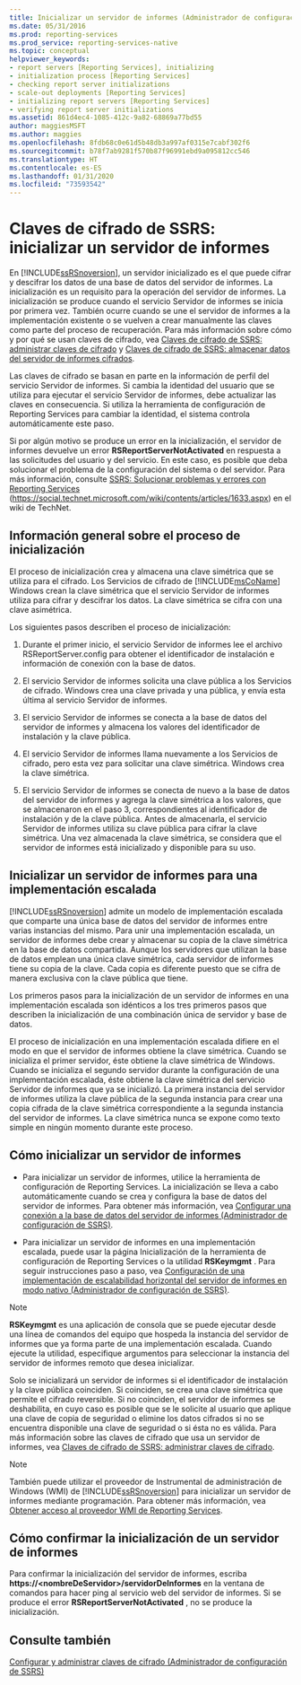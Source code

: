 ```yaml
---
title: Inicializar un servidor de informes (Administrador de configuración de SSRS) | Microsoft Docs
ms.date: 05/31/2016
ms.prod: reporting-services
ms.prod_service: reporting-services-native
ms.topic: conceptual
helpviewer_keywords:
- report servers [Reporting Services], initializing
- initialization process [Reporting Services]
- checking report server initializations
- scale-out deployments [Reporting Services]
- initializing report servers [Reporting Services]
- verifying report server initializations
ms.assetid: 861d4ec4-1085-412c-9a82-68869a77bd55
author: maggiesMSFT
ms.author: maggies
ms.openlocfilehash: 8fdb68c0e61d5b48db3a997af0315e7cabf302f6
ms.sourcegitcommit: b78f7ab9281f570b87f96991ebd9a095812cc546
ms.translationtype: HT
ms.contentlocale: es-ES
ms.lasthandoff: 01/31/2020
ms.locfileid: "73593542"
---
```

# <a name="ssrs-encryption-keys---initialize-a-report-server"></a>Claves de cifrado de SSRS: inicializar un servidor de informes
  En [!INCLUDE[ssRSnoversion](../../includes/ssrsnoversion-md.md)], un servidor inicializado es el que puede cifrar y descifrar los datos de una base de datos del servidor de informes. La inicialización es un requisito para la operación del servidor de informes. La inicialización se produce cuando el servicio Servidor de informes se inicia por primera vez. También ocurre cuando se une el servidor de informes a la implementación existente o se vuelven a crear manualmente las claves como parte del proceso de recuperación. Para más información sobre cómo y por qué se usan claves de cifrado, vea [Claves de cifrado de SSRS: administrar claves de cifrado](../../reporting-services/install-windows/ssrs-encryption-keys-manage-encryption-keys.md) y [Claves de cifrado de SSRS: almacenar datos del servidor de informes cifrados](../../reporting-services/install-windows/ssrs-encryption-keys-store-encrypted-report-server-data.md).  
  
 Las claves de cifrado se basan en parte en la información de perfil del servicio Servidor de informes. Si cambia la identidad del usuario que se utiliza para ejecutar el servicio Servidor de informes, debe actualizar las claves en consecuencia. Si utiliza la herramienta de configuración de Reporting Services para cambiar la identidad, el sistema controla automáticamente este paso.  
  
 Si por algún motivo se produce un error en la inicialización, el servidor de informes devuelve un error **RSReportServerNotActivated** en respuesta a las solicitudes del usuario y del servicio. En este caso, es posible que deba solucionar el problema de la configuración del sistema o del servidor. Para más información, consulte [SSRS: Solucionar problemas y errores con Reporting Services](https://social.technet.microsoft.com/wiki/contents/articles/1633.aspx) (https://social.technet.microsoft.com/wiki/contents/articles/1633.aspx) en el wiki de TechNet.  
  
## <a name="overview-of-the-initialization-process"></a>Información general sobre el proceso de inicialización  
 El proceso de inicialización crea y almacena una clave simétrica que se utiliza para el cifrado. Los Servicios de cifrado de [!INCLUDE[msCoName](../../includes/msconame-md.md)] Windows crean la clave simétrica que el servicio Servidor de informes utiliza para cifrar y descifrar los datos. La clave simétrica se cifra con una clave asimétrica.  
  
 Los siguientes pasos describen el proceso de inicialización:  
  
1.  Durante el primer inicio, el servicio Servidor de informes lee el archivo RSReportServer.config para obtener el identificador de instalación e información de conexión con la base de datos.  
  
2.  El servicio Servidor de informes solicita una clave pública a los Servicios de cifrado. Windows crea una clave privada y una pública, y envía esta última al servicio Servidor de informes.  
  
3.  El servicio Servidor de informes se conecta a la base de datos del servidor de informes y almacena los valores del identificador de instalación y la clave pública.  
  
4.  El servicio Servidor de informes llama nuevamente a los Servicios de cifrado, pero esta vez para solicitar una clave simétrica. Windows crea la clave simétrica.  
  
5.  El servicio Servidor de informes se conecta de nuevo a la base de datos del servidor de informes y agrega la clave simétrica a los valores, que se almacenaron en el paso 3, correspondientes al identificador de instalación y de la clave pública. Antes de almacenarla, el servicio Servidor de informes utiliza su clave pública para cifrar la clave simétrica. Una vez almacenada la clave simétrica, se considera que el servidor de informes está inicializado y disponible para su uso.  
  
## <a name="initializing-a-report-server-for-scale-out-deployment"></a>Inicializar un servidor de informes para una implementación escalada  
 [!INCLUDE[ssRSnoversion](../../includes/ssrsnoversion-md.md)] admite un modelo de implementación escalada que comparte una única base de datos del servidor de informes entre varias instancias del mismo. Para unir una implementación escalada, un servidor de informes debe crear y almacenar su copia de la clave simétrica en la base de datos compartida. Aunque los servidores que utilizan la base de datos emplean una única clave simétrica, cada servidor de informes tiene su copia de la clave. Cada copia es diferente puesto que se cifra de manera exclusiva con la clave pública que tiene.  
  
 Los primeros pasos para la inicialización de un servidor de informes en una implementación escalada son idénticos a los tres primeros pasos que describen la inicialización de una combinación única de servidor y base de datos.  
  
 El proceso de inicialización en una implementación escalada difiere en el modo en que el servidor de informes obtiene la clave simétrica. Cuando se inicializa el primer servidor, éste obtiene la clave simétrica de Windows. Cuando se inicializa el segundo servidor durante la configuración de una implementación escalada, éste obtiene la clave simétrica del servicio Servidor de informes que ya se inicializó. La primera instancia del servidor de informes utiliza la clave pública de la segunda instancia para crear una copia cifrada de la clave simétrica correspondiente a la segunda instancia del servidor de informes. La clave simétrica nunca se expone como texto simple en ningún momento durante este proceso.  
  
## <a name="how-to-initialize-a-report-server"></a>Cómo inicializar un servidor de informes  
  
-   Para inicializar un servidor de informes, utilice la herramienta de configuración de Reporting Services. La inicialización se lleva a cabo automáticamente cuando se crea y configura la base de datos del servidor de informes. Para obtener más información, vea [Configurar una conexión a la base de datos del servidor de informes &#40;Administrador de configuración de SSRS&#41;](../../reporting-services/install-windows/configure-a-report-server-database-connection-ssrs-configuration-manager.md).  
  
-   Para inicializar un servidor de informes en una implementación escalada, puede usar la página Inicialización de la herramienta de configuración de Reporting Services o la utilidad **RSKeymgmt** . Para seguir instrucciones paso a paso, vea [Configuración de una implementación de escalabilidad horizontal del servidor de informes en modo nativo &#40;Administrador de configuración de SSRS&#41;](../../reporting-services/install-windows/configure-a-native-mode-report-server-scale-out-deployment.md).  
  
> [!NOTE]  
>  **RSKeymgmt** es una aplicación de consola que se puede ejecutar desde una línea de comandos del equipo que hospeda la instancia del servidor de informes que ya forma parte de una implementación escalada. Cuando ejecute la utilidad, especifique argumentos para seleccionar la instancia del servidor de informes remoto que desea inicializar.  
  
 Solo se inicializará un servidor de informes si el identificador de instalación y la clave pública coinciden. Si coinciden, se crea una clave simétrica que permite el cifrado reversible. Si no coinciden, el servidor de informes se deshabilita, en cuyo caso es posible que se le solicite al usuario que aplique una clave de copia de seguridad o elimine los datos cifrados si no se encuentra disponible una clave de seguridad o si ésta no es válida. Para más información sobre las claves de cifrado que usa un servidor de informes, vea [Claves de cifrado de SSRS: administrar claves de cifrado](../../reporting-services/install-windows/ssrs-encryption-keys-manage-encryption-keys.md).  
  
> [!NOTE]  
>  También puede utilizar el proveedor de Instrumental de administración de Windows (WMI) de [!INCLUDE[ssRSnoversion](../../includes/ssrsnoversion-md.md)] para inicializar un servidor de informes mediante programación. Para obtener más información, vea [Obtener acceso al proveedor WMI de Reporting Services](../../reporting-services/tools/access-the-reporting-services-wmi-provider.md).  
  
## <a name="how-to-confirm-a-report-server-initialization"></a>Cómo confirmar la inicialización de un servidor de informes  
 Para confirmar la inicialización del servidor de informes, escriba **https://\<nombreDeServidor>/servidorDeInformes** en la ventana de comandos para hacer ping al servicio web del servidor de informes. Si se produce el error **RSReportServerNotActivated** , no se produce la inicialización.  
  
## <a name="see-also"></a>Consulte también
[Configurar y administrar claves de cifrado (Administrador de configuración de SSRS)](../../reporting-services/install-windows/ssrs-encryption-keys-manage-encryption-keys.md)
  
  
